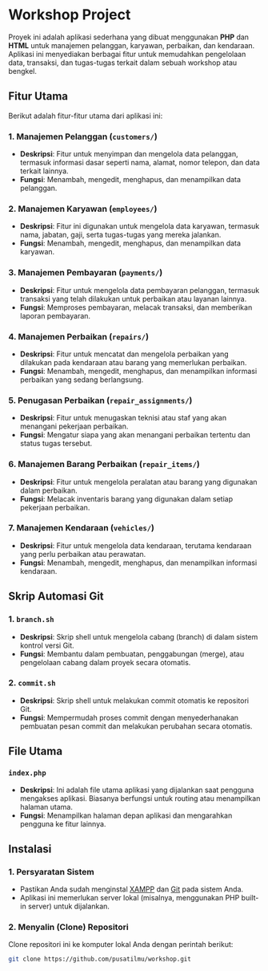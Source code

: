 # Workshop Project

Proyek ini adalah aplikasi sederhana yang dibuat menggunakan **PHP** dan **HTML** untuk manajemen pelanggan, karyawan, perbaikan, dan kendaraan. Aplikasi ini menyediakan berbagai fitur untuk memudahkan pengelolaan data, transaksi, dan tugas-tugas terkait dalam sebuah workshop atau bengkel.

## Fitur Utama

Berikut adalah fitur-fitur utama dari aplikasi ini:

### 1. **Manajemen Pelanggan (`customers/`)**
   - **Deskripsi**: Fitur untuk menyimpan dan mengelola data pelanggan, termasuk informasi dasar seperti nama, alamat, nomor telepon, dan data terkait lainnya.
   - **Fungsi**: Menambah, mengedit, menghapus, dan menampilkan data pelanggan.

### 2. **Manajemen Karyawan (`employees/`)**
   - **Deskripsi**: Fitur ini digunakan untuk mengelola data karyawan, termasuk nama, jabatan, gaji, serta tugas-tugas yang mereka jalankan.
   - **Fungsi**: Menambah, mengedit, menghapus, dan menampilkan data karyawan.

### 3. **Manajemen Pembayaran (`payments/`)**
   - **Deskripsi**: Fitur untuk mengelola data pembayaran pelanggan, termasuk transaksi yang telah dilakukan untuk perbaikan atau layanan lainnya.
   - **Fungsi**: Memproses pembayaran, melacak transaksi, dan memberikan laporan pembayaran.

### 4. **Manajemen Perbaikan (`repairs/`)**
   - **Deskripsi**: Fitur untuk mencatat dan mengelola perbaikan yang dilakukan pada kendaraan atau barang yang memerlukan perbaikan.
   - **Fungsi**: Menambah, mengedit, menghapus, dan menampilkan informasi perbaikan yang sedang berlangsung.

### 5. **Penugasan Perbaikan (`repair_assignments/`)**
   - **Deskripsi**: Fitur untuk menugaskan teknisi atau staf yang akan menangani pekerjaan perbaikan.
   - **Fungsi**: Mengatur siapa yang akan menangani perbaikan tertentu dan status tugas tersebut.

### 6. **Manajemen Barang Perbaikan (`repair_items/`)**
   - **Deskripsi**: Fitur untuk mengelola peralatan atau barang yang digunakan dalam perbaikan.
   - **Fungsi**: Melacak inventaris barang yang digunakan dalam setiap pekerjaan perbaikan.

### 7. **Manajemen Kendaraan (`vehicles/`)**
   - **Deskripsi**: Fitur untuk mengelola data kendaraan, terutama kendaraan yang perlu perbaikan atau perawatan.
   - **Fungsi**: Menambah, mengedit, menghapus, dan menampilkan informasi kendaraan.

## Skrip Automasi Git

### 1. **`branch.sh`**
   - **Deskripsi**: Skrip shell untuk mengelola cabang (branch) di dalam sistem kontrol versi Git.
   - **Fungsi**: Membantu dalam pembuatan, penggabungan (merge), atau pengelolaan cabang dalam proyek secara otomatis.

### 2. **`commit.sh`**
   - **Deskripsi**: Skrip shell untuk melakukan commit otomatis ke repositori Git.
   - **Fungsi**: Mempermudah proses commit dengan menyederhanakan pembuatan pesan commit dan melakukan perubahan secara otomatis.

## File Utama

### **`index.php`**
   - **Deskripsi**: Ini adalah file utama aplikasi yang dijalankan saat pengguna mengakses aplikasi. Biasanya berfungsi untuk routing atau menampilkan halaman utama.
   - **Fungsi**: Menampilkan halaman depan aplikasi dan mengarahkan pengguna ke fitur lainnya.

## Instalasi

### 1. **Persyaratan Sistem**
   - Pastikan Anda sudah menginstal [XAMPP](https://www.apachefriends.org/downloads) dan [Git](https://git-scm.com/downloads) pada sistem Anda.
   - Aplikasi ini memerlukan server lokal (misalnya, menggunakan PHP built-in server) untuk dijalankan.

### 2. **Menyalin (Clone) Repositori**

   Clone repositori ini ke komputer lokal Anda dengan perintah berikut:

   ```bash
   git clone https://github.com/pusatilmu/workshop.git
